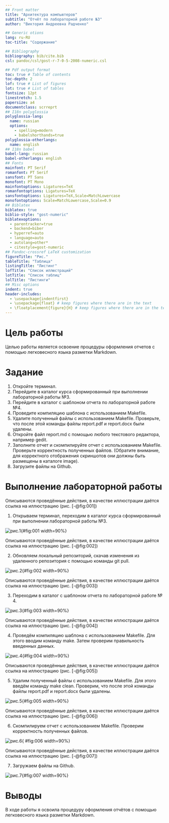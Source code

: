 ```yaml
---
## Front matter
title: "Архитектура компьютеров"
subtitle: "Oтчёт по лабораторной работе №3"
author: "Виктория Андреевна Радченко"

## Generic otions
lang: ru-RU
toc-title: "Содержание"

## Bibliography
bibliography: bib/cite.bib
csl: pandoc/csl/gost-r-7-0-5-2008-numeric.csl

## Pdf output format
toc: true # Table of contents
toc-depth: 2
lof: true # List of figures
lot: true # List of tables
fontsize: 12pt
linestretch: 1.5
papersize: a4
documentclass: scrreprt
## I18n polyglossia
polyglossia-lang:
  name: russian
  options:
	- spelling=modern
	- babelshorthands=true
polyglossia-otherlangs:
  name: english
## I18n babel
babel-lang: russian
babel-otherlangs: english
## Fonts
mainfont: PT Serif
romanfont: PT Serif
sansfont: PT Sans
monofont: PT Mono
mainfontoptions: Ligatures=TeX
romanfontoptions: Ligatures=TeX
sansfontoptions: Ligatures=TeX,Scale=MatchLowercase
monofontoptions: Scale=MatchLowercase,Scale=0.9
## Biblatex
biblatex: true
biblio-style: "gost-numeric"
biblatexoptions:
  - parentracker=true
  - backend=biber
  - hyperref=auto
  - language=auto
  - autolang=other*
  - citestyle=gost-numeric
## Pandoc-crossref LaTeX customization
figureTitle: "Рис."
tableTitle: "Таблица"
listingTitle: "Листинг"
lofTitle: "Список иллюстраций"
lotTitle: "Список таблиц"
lolTitle: "Листинги"
## Misc options
indent: true
header-includes:
  - \usepackage{indentfirst}
  - \usepackage{float} # keep figures where there are in the text
  - \floatplacement{figure}{H} # keep figures where there are in the text
---
```


# Цель работы

Целью работы является освоение процедуры оформления отчетов с помощью легковесного языка разметки Markdown.

# Задание

1. Откройте терминал.
2. Перейдите в каталог курса сформированный при выполнении лабораторной работы №3.
3. Перейдите в каталог с шаблоном отчета по лабораторной работе №4.
4. Проведите компиляцию шаблона с использованием Makefile.
5. Удалите полученный файлы с использованием Makefile. Проверьте, что после этой команды файлы report.pdf и report.docx были удалены.
6. Откройте файл report.md c помощью любого текстового редактора, например gedit.
7. Заполните отчет и скомпилируйте отчет с использованием Makefile. Проверьте корректность полученных файлов. (Обратите внимание, для корректного отображения скриншотов они должны быть размещены в каталоге image).
8. Загрузите файлы на Github.

# Выполнение лабораторной работы

Описываются проведённые действия, в качестве иллюстрации даётся ссылка на иллюстрацию (рис. [-@fig:001])

1. Открываем терминал, переходим в каталог курса сформированный при выполнении лабораторной работы №3.

![рис.1](image/Л03.1.png){#fig:001 width=90%}
 
 Описываются проведённые действия, в качестве иллюстрации даётся ссылка на иллюстрацию (рис. [-@fig:002])
 
2. Обновляем локальный репозиторий, скачав изменения из удаленного репозитория с помощью команды git pull.

![рис.2](image/Л03.2.png){#fig:002 width=90%}

Описываются проведённые действия, в качестве иллюстрации даётся ссылка на иллюстрацию (рис. [-@fig:003])

3. Переходим в каталог с шаблоном отчета по лабораторной работе № 4.

![рис.3](image/Л03.3.png){#fig:003 width=90%}

Описываются проведённые действия, в качестве иллюстрации даётся ссылка на иллюстрацию (рис. [-@fig:004])

4. Проведём компиляцию шаблона с использованием Makefile. Для этого вводим команду make. Затем проверим правильность введенных данных.

![рис.4](image/Л03.4.png){#fig:004 width=90%}

Описываются проведённые действия, в качестве иллюстрации даётся ссылка на иллюстрацию (рис. [-@fig:005])

5. Удалим полученный файлы с использованием Makefile. Для этого введём команду make clean. Проверим, что после этой команды файлы report.pdf и report.docx были удалены.

![рис.5](image/Л03.5.png){#fig:005 width=90%}

Описываются проведённые действия, в качестве иллюстрации даётся ссылка на иллюстрацию (рис. [-@fig:006])

6. Скомпилируем отчет с использованием Makefile. Проверим корректность полученных файлов.

![рис.6](image/Л03.6.png){ #fig:006 width=90%}

Описываются проведённые действия, в качестве иллюстрации даётся ссылка на иллюстрацию (рис. [-@fig:007])

7. Загружаем файлы на Github.

![рис.7](image/Л03.7.png){#fig:007 width=90%}

# Выводы

В ходе работы я освоила процедуру оформления отчётов с помощью легковесного языка разметки Markdown.
